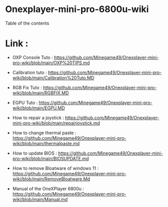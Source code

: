 # Onexplayer-mini-pro-6800u-wiki
Table of the contents

# Link : 

- OXP Console Tuto : https://github.com/Minegame49/Onexplayer-mini-pro-wiki/blob/main/OXP%20TIPS.md

- Calibration tuto : https://github.com/Minegame49/Onexplayer-mini-pro-wiki/blob/main/Calibration%20Tuto.MD

- RGB Fix Tuto : https://github.com/Minegame49/Onexplayer-mini-pro-wiki/blob/main/RGBFIX.MD

- EGPU Tuto : https://github.com/Minegame49/Onexplayer-mini-pro-wiki/blob/main/EGPU.MD

- How to repair a joystick : https://github.com/Minegame49/Onexplayer-mini-pro-wiki/blob/main/repairjoystick.md

- How to change thermal paste : https://github.com/Minegame49/Onexplayer-mini-pro-wiki/blob/main/thermalpaste.md

- How to update BIOS : https://github.com/Minegame49/Onexplayer-mini-pro-wiki/blob/main/BIOSUPDATE.md

- How to remove Bloatware of windows 11 : https://github.com/Minegame49/Onexplayer-mini-pro-wiki/blob/main/RemoveBloatware.Md

- Manual of the OneXPlayer 6800u : https://github.com/Minegame49/Onexplayer-mini-pro-wiki/blob/main/Manual.md
